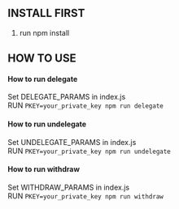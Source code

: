## INSTALL FIRST
1. run npm install

## HOW TO USE

#### How to run delegate
Set DELEGATE_PARAMS in index.js\
RUN `PKEY=your_private_key npm run delegate`

#### How to run undelegate
Set UNDELEGATE_PARAMS in index.js\
RUN `PKEY=your_private_key npm run undelegate`

#### How to run withdraw
Set WITHDRAW_PARAMS in index.js\
RUN `PKEY=your_private_key npm run withdraw`
